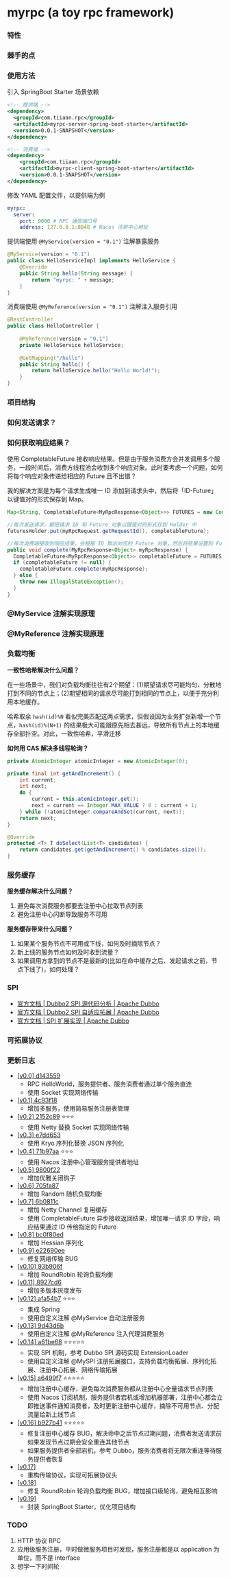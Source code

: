 # myrpc (a toy rpc framework)

### 特性

### 棘手的点


### 使用方法

引入 SpringBoot Starter 场景依赖
```xml
<!-- 提供端 -->
<dependency>
  <groupId>com.tiiaan.rpc</groupId>
  <artifactId>myrpc-server-spring-boot-starter</artifactId>
  <version>0.0.1-SNAPSHOT</version>
</dependency>

<!-- 消费端 -->
<dependency>
    <groupId>com.tiiaan.rpc</groupId>
    <artifactId>myrpc-client-spring-boot-starter</artifactId>
    <version>0.0.1-SNAPSHOT</version>
</dependency>
```

修改 YAML 配置文件，以提供端为例
```yaml
myrpc:
  server:
    port: 9000 # RPC 通信端口号
    address: 127.0.0.1:8848 # Nacos 注册中心地址
```

提供端使用 `@MyService(version = "0.1")` 注解暴露服务
```java
@MyService(version = "0.1")
public class HelloServiceImpl implements HelloService {
    @Override
    public String hello(String message) {
        return "myrpc: " + message;
    }
}
```

消费端使用 `@MyReference(version = "0.1")` 注解注入服务引用
```java
@RestController
public class HelloController {
    
    @MyReference(version = "0.1")
    private HelloService helloService;
    
    @GetMapping("/hello")
    public String hello() {
        return helloService.hello("Hello World!");
    }
}
```


### 项目结构



### 如何发送请求？


### 如何获取响应结果？
使用 CompletableFuture 接收响应结果。但是由于服务消费方会并发调用多个服务，一段时间后，消费方线程池会收到多个响应对象。此时要考虑一个问题，如何将每个响应对象传递给相应的 Future 且不出错？ 

我的解决方案是为每个请求生成唯一 ID 添加到请求头中，然后将「ID-Future」以键值对的形式保存到 Map。

```java
Map<String, CompletableFuture<MyRpcResponse<Object>>> FUTURES = new ConcurrentHashMap<>();
```

```java
//每次发送请求，都把请求 ID 和 Future 对象以键值对的形式存到 Holder 中
futuresHolder.put(myRpcRequest.getRequestId(), completableFuture);
```

```java
//每次消费端接收到响应结果，会根据 ID 取出对应的 Future 对象，然后将结果设置到 Future 中
public void complete(MyRpcResponse<Object> myRpcResponse) {
  CompletableFuture<MyRpcResponse<Object>> completableFuture = FUTURES.remove(myRpcResponse.getRequestId());
  if (completableFuture != null) {
    completableFuture.complete(myRpcResponse);
  } else {
    throw new IllegalStateException();
  }
}
```



### @MyService 注解实现原理



### @MyReference 注解实现原理




### 负载均衡
**一致性哈希解决什么问题？**

在一些场景中，我们对负载均衡往往有2个期望：(1)期望请求尽可能均匀、分散地打到不同的节点上；(2)期望相同的请求尽可能打到相同的节点上，以便于充分利用本地缓存。

哈希取余 `hash(id)%N` 看似完美匹配这两点需求，但假设因为业务扩张新增一个节点，`hash(id)%(N+1)` 的结果极大可能跟原先相去甚远，导致所有节点上的本地缓存全部扑空。对此，一致性哈希，平滑迁移

**如何用 CAS 解决多线程轮询？**
```java
private AtomicInteger atomicInteger = new AtomicInteger(0);

private final int getAndIncrement() {
    int current;
    int next;
    do {
        current = this.atomicInteger.get();
        next = current == Integer.MAX_VALUE ? 0 : current + 1;
    } while (!atomicInteger.compareAndSet(current, next));
    return next;
}

@Override
protected <T> T doSelect(List<T> candidates) {
    return candidates.get(getAndIncrement() % candidates.size());
}
```



### 服务缓存
**服务缓存解决什么问题？**

1. 避免每次消费服务都要去注册中心拉取节点列表
2. 避免注册中心闪断导致服务不可用

**服务缓存带来什么问题？**

1. 如果某个服务节点不可用或下线，如何及时摘除节点？
2. 新上线的服务节点如何及时收到流量？
3. 如果调用方拿到的节点不是最新的(比如在命中缓存之后、发起请求之前，节点下线了)，如何处理？



### SPI
- [官方文档 | Dubbo2 SPI 源代码分析 | Apache Dubbo](https://cn.dubbo.apache.org/zh-cn/docsv2.7/dev/source/dubbo-spi/)
- [官方文档 | Dubbo2 SPI 自适应拓展 | Apache Dubbo](https://cn.dubbo.apache.org/zh-cn/docsv2.7/dev/source/adaptive-extension/)
- [官方文档 | SPI 扩展实现 | Apache Dubbo](https://cn.dubbo.apache.org/zh-cn/docsv2.7/dev/impls/)




### 可拓展协议








### 更新日志

- [[v0.0] d143559](https://github.com/tiiaan/myrpc/commit/d1435593ed8186ffd2e01a7617cd83b0e37557c8)
  - RPC HelloWorld，服务提供者、服务消费者通过单个服务直连
  - 使用 Socket 实现网络传输
- [[v0.1] 4c93f18](https://github.com/tiiaan/myrpc/commit/4c93f18c8d066a43669c810199c46ad27e0a0928)
  - 增加多服务，使用简易服务注册表管理
- [[v0.2] 2152c89](https://github.com/tiiaan/myrpc/commit/2152c89e38113ff7eaf96b77cfb84970b9b258e8) ⭐️⭐️⭐️
  - 使用 Netty 替换 Socket 实现网络传输
- [[v0.3] e7dd653](https://github.com/tiiaan/myrpc/commit/e7dd653d24fa17c8c2c1a1e97af06230295cf59e)
  - 使用 Kryo 序列化替换 JSON 序列化
- [[v0.4] 71b97aa](https://github.com/tiiaan/myrpc/commit/71b97aa4622c7007b09b0008766556068cc6be35) ⭐️⭐️⭐️
  - 使用 Nacos 注册中心管理服务提供者地址
- [[v0.5] 9800f22](https://github.com/tiiaan/myrpc/commit/9800f22654c8e85bac0d4b54629ae2f7460403a6)
  - 增加优雅关闭钩子
- [[v0.6] 705fa87](https://github.com/tiiaan/myrpc/commit/705fa87d315f96b26804b5db43a002a75ff3ce2e)
  - 增加 Random 随机负载均衡
- [[v0.7] 6b0811c](https://github.com/tiiaan/myrpc/commit/6b0811ce870077fa2e02d5d8a8073d52e12e5d84)
  - 增加 Netty Channel 复用缓存
  - 使用 CompletableFuture 异步接收返回结果，增加唯一请求 ID 字段，响应结果通过 ID 传给指定的 Future
- [[v0.8] bc0f80ed](https://github.com/tiiaan/myrpc/commit/bc0f80ed95701be7e60b4fdfb186e0f8c3c36f4d)
  - 增加 Hessian 序列化
- [[v0.9] e22690ee](https://github.com/tiiaan/myrpc/commit/e22690ee414c4d76ae238a1b61db021ef6922361)
  - 修复网络传输 BUG
- [[v0.10] 93b906f](https://github.com/tiiaan/myrpc/commit/93b906fe485cab4d63afc616d3b9fcbdf7b27334)
  - 增加 RoundRobin 轮询负载均衡
- [[v0.11] 8927cd6](https://github.com/tiiaan/myrpc/commit/8927cd63f69a1ca8f91562209c3f36d03888996c)
  - 增加多版本灰度发布
- [[v0.12] afa54b7](https://github.com/tiiaan/myrpc/commit/afa54b7daea7a154dd5dec71a81c993e950f478c) ⭐️⭐️⭐️
  - 集成 Spring
  - 使用自定义注解 @MyService 自动注册服务
- [[v0.13] 9d43d6b](https://github.com/tiiaan/myrpc/commit/9d43d6b139ac9ccb43dff32c5db4faa48928b82f)
  - 使用自定义注解 @MyReference 注入代理消费服务
- [[v0.14] a61be68](https://github.com/tiiaan/myrpc/commit/a61be6878290d0c4bbe3b00aad7f422882f96d7b) ⭐️⭐️⭐️⭐️⭐️
  - 实现 SPI 机制，参考 Dubbo SPI 源码实现 ExtensionLoader
  - 使用自定义注解 @MySPI 注册拓展接口，支持负载均衡拓展、序列化拓展、注册中心拓展、网络传输拓展
- [[v0.15] a6499f7](https://github.com/tiiaan/myrpc/commit/a6499f711c2e3f7bf8220fae5b152c632fa283b4) ⭐️⭐️⭐️⭐️⭐️
  - 增加注册中心缓存，避免每次消费服务都从注册中心全量请求节点列表
  - 使用 Nacos 订阅机制，服务提供者宕机或增加机器部署，注册中心都会立即推送事件通知消费者，及时更新注册中心缓存，摘除不可用节点、分配流量给新上线节点
- [[v0.16] b927b41](https://github.com/tiiaan/myrpc/commit/b927b41e8d28533fd3842db90c3deb70400a2684) ⭐️⭐️⭐️⭐️⭐️
  - 修复注册中心缓存 BUG，解决命中之后节点过期问题，消费者发送请求前如果发现节点过期会安全重连其他节点
  - 如果服务提供者全部宕机，参考 Dubbo，服务消费者将无限次重连等待服务提供者恢复
- [[v0.17]]()
  - 重构传输协议，实现可拓展协议头
- [[v0.18]]()
  - 修复 RoundRobin 轮询负载均衡 BUG，增加接口级轮询，避免相互影响
- [[v0.19]]()
  - 封装 SpringBoot Starter，优化项目结构




### TODO
1. HTTP 协议 RPC
2. 应用级服务注册，平时做微服务项目时发现，服务注册都是以 application 为单位，而不是 interface
3. 想学一下时间轮






